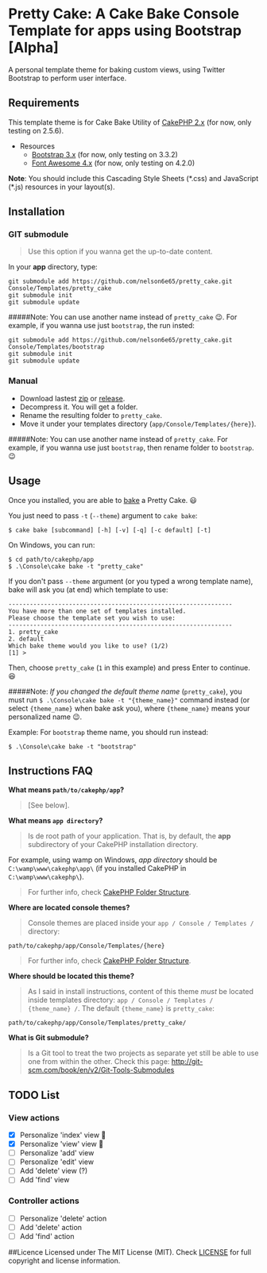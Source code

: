 # Pretty Cake: A Cake Bake Console Template for apps using Bootstrap [Alpha]
A personal template theme for baking custom views, using Twitter Bootstrap to perform user interface.

## Requirements 
This template theme is for Cake Bake Utility of [CakePHP 2.x](http://cakephp.org/) (for now, only testing on 2.5.6).

* Resources
  * [Bootstrap 3.x](http://getbootstrap.com/) (for now, only testing on 3.3.2)
  * [Font Awesome 4.x](http://fontawesome.io/) (for now, only testing on 4.2.0)

**Note**: You should include this Cascading Style Sheets (\*.css) and JavaScript (\*.js) resources in your layout(s).

## Installation
### GIT submodule
> Use this option if you wanna get the up-to-date content.

In your **app** directory, type:

    git submodule add https://github.com/nelson6e65/pretty_cake.git Console/Templates/pretty_cake
    git submodule init
    git submodule update

#####Note:
You can use another name instead of `pretty_cake` :wink:. For example, if you wanna use just `bootstrap`, the run insted:

    git submodule add https://github.com/nelson6e65/pretty_cake.git Console/Templates/bootstrap
    git submodule init
    git submodule update

### Manual
* Download lastest [zip](https://github.com/nelson6e65/pretty_cake/archive/master.zip) or [release](https://github.com/nelson6e65/pretty_cake/releases).
* Decompress it. You will get a  folder.
* Rename the resulting folder to `pretty_cake`.
* Move it under your templates directory (`app/Console/Templates/{here}`).

#####Note:
You can use another name instead of `pretty_cake`. For example, if you wanna use just `bootstrap`, then rename folder to `bootstrap`. :wink:

## Usage
Once you installed, you are able to [bake](http://book.cakephp.org/2.0/en/console-and-shells/code-generation-with-bake.html) a Pretty Cake. :smiley:

You just need to pass `-t` (`--theme`) argument to `cake bake`:

    $ cake bake [subcommand] [-h] [-v] [-q] [-c default] [-t]

On Windows, you can run:

    $ cd path/to/cakephp/app
    $ .\Console\cake bake -t "pretty_cake"

If you don't pass `--theme` argument (or you typed a wrong template name), bake will ask you (at end) which template to use:

    ---------------------------------------------------------------
    You have more than one set of templates installed.
    Please choose the template set you wish to use:
    ---------------------------------------------------------------
    1. pretty_cake
    2. default
    Which bake theme would you like to use? (1/2)
    [1] >

Then, choose `pretty_cake` (`1` in this example) and press Enter to continue. :satisfied:

#####Note:
*If you changed the default theme name* (`pretty_cake`), you must run `$ .\Console\cake bake -t "{theme_name}"`  command instead (or select `{theme_name}` when bake ask you), where `{theme_name}` means your personalized name :wink:.

Example: For `bootstrap` theme name, you should run instead:

    $ .\Console\cake bake -t "bootstrap"

## Instructions FAQ

**What means `path/to/cakephp/app`?**
> [See below].

**What means `app directory`?**
> Is de root path of your application. That is, by default, the **app** subdirectory of your CakePHP installation directory.
> 
For example, using wamp on Windows, *app directory* should be `C:\wamp\www\cakephp\app\` (if you installed CakePHP in `C:\wamp\www\cakephp\`).
> For further info, check [CakePHP Folder Structure](http://book.cakephp.org/2.0/en/getting-started/cakephp-folder-structure.html#the-app-folder).

**Where are located console themes?**
> Console themes are placed inside your `app / Console / Templates /` directory:
> 
`path/to/cakephp/app/Console/Templates/{here}`
> For further info, check [CakePHP Folder Structure](http://book.cakephp.org/2.0/en/getting-started/cakephp-folder-structure.html#the-app-folder).

**Where should be located this theme?**
> As I said in install instructions, content of this theme *must* be located inside templates directory: `app / Console / Templates / {theme_name} /`.
The default `{theme_name}` is `pretty_cake`:
>
`path/to/cakephp/app/Console/Templates/pretty_cake/`

**What is Git submodule?**
> Is a Git tool to treat the two projects as separate yet still be able to use one from within the other. Check this page: http://git-scm.com/book/en/v2/Git-Tools-Submodules

## TODO List
### View actions
- [x] Personalize 'index' view :cake:
- [x] Personalize 'view' view :cake:
- [ ] Personalize 'add' view
- [ ] Personalize 'edit' view
- [ ] Add 'delete' view (?)
- [ ] Add 'find' view

### Controller actions
- [ ] Personalize 'delete' action
- [ ] Add 'delete' action
- [ ] Add 'find' action

##Licence
Licensed under The MIT License (MIT). Check [LICENSE](/LICENSE) for full copyright and license information.
